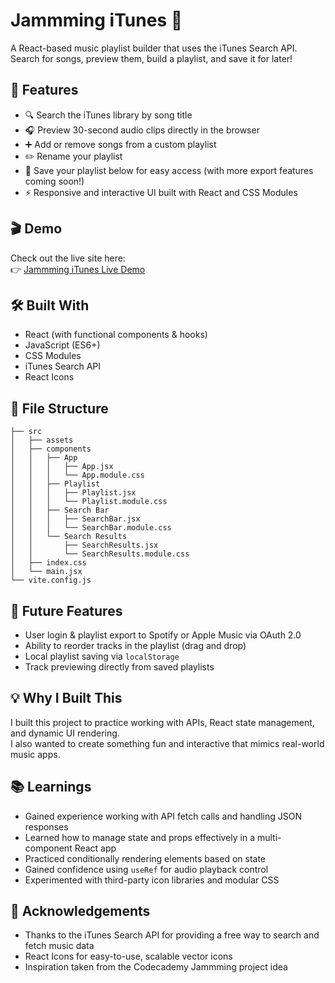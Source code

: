 # Jammming iTunes 🎵

A React-based music playlist builder that uses the iTunes Search API. Search for songs, preview them, build a playlist, and save it for later!

## 🚀 Features

- 🔍 Search the iTunes library by song title
- 🎧 Preview 30-second audio clips directly in the browser
- ➕ Add or remove songs from a custom playlist
- ✏️ Rename your playlist
- 💾 Save your playlist below for easy access (with more export features coming soon!)
- ⚡ Responsive and interactive UI built with React and CSS Modules

## 🎬 Demo

Check out the live site here:  
👉 [Jammming iTunes Live Demo](https://alexanderslyfield.github.io/Jammming-iTunes/)

## 🛠️ Built With

- React (with functional components & hooks)
- JavaScript (ES6+)
- CSS Modules
- iTunes Search API
- React Icons

## 📁 File Structure

```
├── src
│   ├── assets
│   ├── components
│   │   ├── App
│   │   │   ├── App.jsx
│   │   │   └── App.module.css
│   │   ├── Playlist
│   │   │   ├── Playlist.jsx
│   │   │   └── Playlist.module.css
│   │   ├── Search Bar
│   │   │   ├── SearchBar.jsx
│   │   │   └── SearchBar.module.css
│   │   └── Search Results
│   │       ├── SearchResults.jsx
│   │       └── SearchResults.module.css
│   ├── index.css
│   └── main.jsx
└── vite.config.js
```

## 🚀 Future Features

- User login & playlist export to Spotify or Apple Music via OAuth 2.0 
- Ability to reorder tracks in the playlist (drag and drop)  
- Local playlist saving via `localStorage`  
- Track previewing directly from saved playlists  


## 💡 Why I Built This

I built this project to practice working with APIs, React state management, and dynamic UI rendering.  
I also wanted to create something fun and interactive that mimics real-world music apps.


## 📚 Learnings

- Gained experience working with API fetch calls and handling JSON responses  
- Learned how to manage state and props effectively in a multi-component React app  
- Practiced conditionally rendering elements based on state  
- Gained confidence using `useRef` for audio playback control  
- Experimented with third-party icon libraries and modular CSS


## 🙏 Acknowledgements

- Thanks to the iTunes Search API for providing a free way to search and fetch music data  
- React Icons for easy-to-use, scalable vector icons   
- Inspiration taken from the Codecademy Jammming project idea